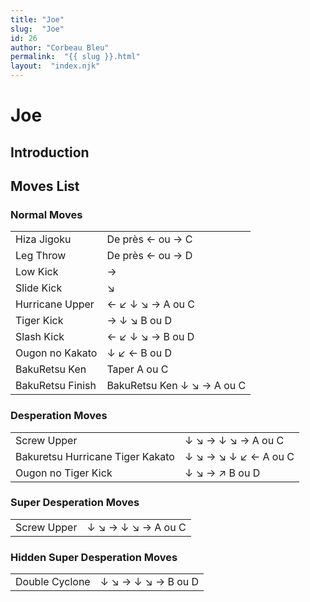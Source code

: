 ```yaml
---
title: "Joe"
slug:  "Joe"
id: 26
author: "Corbeau Bleu"
permalink:  "{{ slug }}.html"
layout:  "index.njk"
---
```


# Joe

## Introduction

## Moves List

### Normal Moves

|                  |                            |
|------------------|----------------------------|
| Hiza Jigoku      | De près ← ou → C           |
| Leg Throw        | De près ← ou → D           |
| Low Kick         | →                          |
| Slide Kick       | ↘                          |
| Hurricane Upper  | ← ↙ ↓ ↘ → A ou C           |
| Tiger Kick       | → ↓ ↘ B ou D               |
| Slash Kick       | ← ↙ ↓ ↘ → B ou D           |
| Ougon no Kakato  | ↓ ↙ ← B ou D               |
| BakuRetsu Ken    | Taper A ou C               |
| BakuRetsu Finish | BakuRetsu Ken ↓ ↘ → A ou C |

### Desperation Moves

|                                  |                      |
|----------------------------------|----------------------|
| Screw Upper                      | ↓ ↘ → ↓ ↘ → A ou C   |
| Bakuretsu Hurricane Tiger Kakato | ↓ ↘ → ↘ ↓ ↙ ← A ou C |
| Ougon no Tiger Kick              | ↓ ↘ → ↗ B ou D       |

### Super Desperation Moves

|             |                    |
|-------------|--------------------|
| Screw Upper | ↓ ↘ → ↓ ↘ → A ou C |

### Hidden Super Desperation Moves

|                |                    |
|----------------|--------------------|
| Double Cyclone | ↓ ↘ → ↓ ↘ → B ou D |
